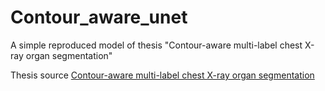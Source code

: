 # Contour_aware_unet
A simple reproduced model of thesis "Contour-aware multi-label chest X-ray organ segmentation"

Thesis source [Contour-aware multi-label chest X-ray organ segmentation](https://www.researchgate.net/publication/339122497_Contour-aware_multi-label_chest_X-ray_organ_segmentation)
